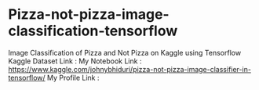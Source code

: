 # Pizza-not-pizza-image-classification-tensorflow
Image Classification of Pizza and Not Pizza on Kaggle using Tensorflow
Kaggle Dataset Link : 
My Notebook Link : https://www.kaggle.com/johnybhiduri/pizza-not-pizza-image-classifier-in-tensorflow/
My Profile Link : 
